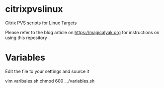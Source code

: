 # citrixpvslinux
Citrix PVS scripts for Linux Targets

Please refer to the blog article on https://magicalyak.org for instructions on using this repository

# Variables
Edit the file to your settings and source it

vim varibales.sh
chmod 600
. ./variables.sh
